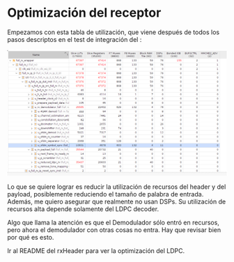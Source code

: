 # Optimización del receptor

Empezamos con esta tabla de utilización, que viene después de todos los pasos descriptos en el test de integración del :

![Alt text](images/aa.png)

Lo que se quiere lograr es reducir la utilización de recursos del header y del payload, posiblemente reduciendo el tamaño de palabra de entrada. Además, me quiero asegurar que realmente no usan DSPs. Su utilización de recursos alta depende solamente del LDPC decoder.

Algo que llama la atención es que el Demodulador sólo entró en recursos, pero ahora el demodulador con otras cosas no entra. Hay que revisar bien por qué es esto.

Ir al README del rxHeader para ver la optimización del LDPC.

